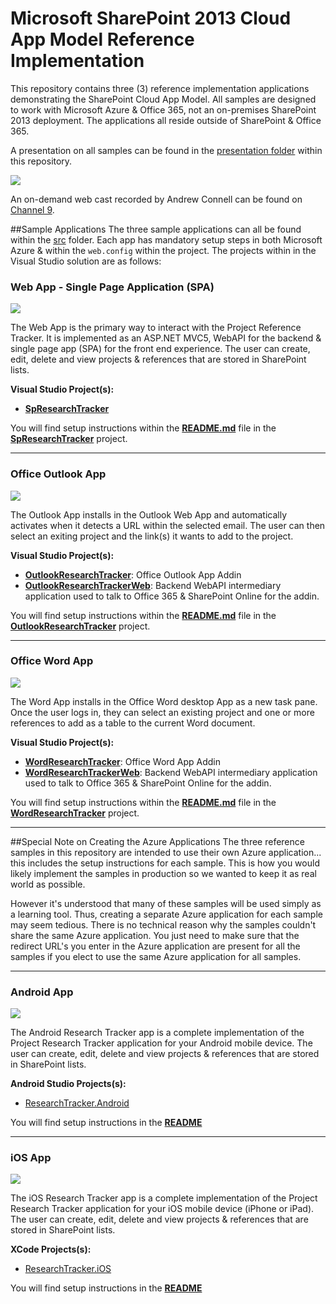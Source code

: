 Microsoft SharePoint 2013 Cloud App Model Reference Implementation
===========

This repository contains three (3) reference implementation applications demonstrating 
the SharePoint Cloud App Model. All samples are designed to work with Microsoft Azure & 
Office 365, not an on-premises SharePoint 2013 deployment. The applications all reside 
outside of SharePoint & Office 365.

A presentation on all samples can be found in the [presentation folder](presentation) 
within this repository.

![](images/channel9scrnsht.png)

An on-demand web cast recorded by Andrew Connell can be found on [Channel 9][channel-9-research-project].

[channel-9-research-project]: http://channel9.msdn.com/Blogs/Office-365-Dev/Getting-started-with-the-Research-Project-Tracker-AngularJS-Office-365-API-Code-Sample

##Sample Applications
The three sample applications can all be found within the [src](src) folder. Each
app has mandatory setup steps in both Microsoft Azure & within the `web.config` 
within the project. The projects within in the Visual Studio solution are as follows:

### Web App - Single Page Application (SPA)
![](images/spascrnsht.png)

The Web App is the primary way to interact with the Project Reference Tracker. It 
is implemented as an ASP.NET MVC5, WebAPI for the backend & single page app (SPA) 
for the front end experience. The user can create, edit, delete and view projects & 
references that are stored in SharePoint lists.

**Visual Studio Project(s):**
- **[SpResearchTracker](/src/SpResearchTracker)**

You will find setup instructions within the **[README.md](/src/SpResearchTracker/README.md)** 
file in the **[SpResearchTracker](/src/SpResearchTracker)** project.

-----------------

### Office Outlook App
![](images/outlookscrnsht.png)

The Outlook App installs in the Outlook Web App and automatically activates when 
it detects a URL within the selected email. The user can then select an exiting 
project and the link(s) it wants to add to the project.

**Visual Studio Project(s):**
- **[OutlookResearchTracker](/src/OutlookResearchTracker)**: Office Outlook App Addin
- **[OutlookResearchTrackerWeb](/src/OutlookResearchTrackerWeb)**: Backend WebAPI intermediary 
  application used to talk to Office 365 & SharePoint Online for the addin.

You will find setup instructions within the **[README.md](/src/OutlookResearchTracker/README.md)** 
file in the **[OutlookResearchTracker](/src/OutlookResearchTracker)** project.

-----------------

### Office Word App
![](images/wordscrnsht.png)

The Word App installs in the Office Word desktop App as a new task pane. Once the 
user logs in, they can select an existing project and one or more references to 
add as a table to the current Word document.

**Visual Studio Project(s):**
- **[WordResearchTracker](/src/WordResearchTracker)**: Office Word App Addin
- **[WordResearchTrackerWeb](/src/WordResearchTrackerWeb)**: Backend WebAPI 
  intermediary application used to talk to Office 365 & SharePoint Online for 
  the addin.

You will find setup instructions within the **[README.md](/src/WordResearchTracker/README.md)** 
file in the **[WordResearchTracker](/src/WordResearchTracker)** project.

-----------------

##Special Note on Creating the Azure Applications
The three reference samples in this repository are intended to use their own Azure 
application... this includes the setup instructions for each sample. This is how 
you would likely implement the samples in production so we wanted to keep it as 
real world as possible.

However it's understood that many of these samples will be used simply as a learning 
tool. Thus, creating a separate Azure application for each sample may seem tedious.
There is no technical reason why the samples couldn't share the same Azure application. 
You just need to make sure that the redirect URL's you enter in the Azure application 
are present for all the samples if you elect to use the same Azure application for all 
samples.

-----------------

### Android App
![](images/androidscrnsht.png)

The Android Research Tracker app is a complete implementation of the Project Research
Tracker application for your Android mobile device. The user can create, edit,
delete and view projects & references that are stored in SharePoint lists.

**Android Studio Projects(s):**
- [ResearchTracker.Android](/mobile/ResearchTracker.Android)

You will find setup instructions in the **[README](/mobile/ResearchTracker.Android/README.md)**

-----------------

### iOS App
![](images/iosscrnsht.png)

The iOS Research Tracker app is a complete implementation of the Project Research
Tracker application for your iOS mobile device (iPhone or iPad). The user can create,
edit, delete and view projects & references that are stored in SharePoint lists.

**XCode Projects(s):**
- [ResearchTracker.iOS](/mobile/ResearchTracker.iOS)

You will find setup instructions in the **[README](/mobile/ResearchTracker.iOS/README.md)**